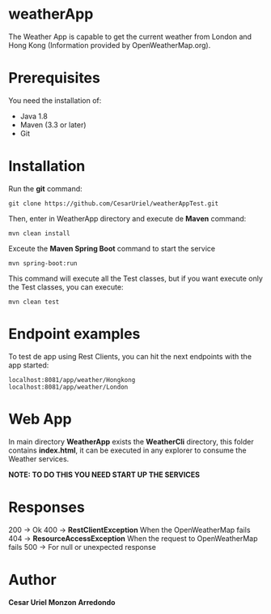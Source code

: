 # weatherApp

The Weather App is capable to get the current weather from London and Hong Kong (Information provided by OpenWeatherMap.org).

# Prerequisites

You need the installation of:

 - Java 1.8
 - Maven (3.3 or later)
 - Git

# Installation
Run the **git** command:

```
git clone https://github.com/CesarUriel/weatherAppTest.git
```

Then, enter in WeatherApp directory and execute de **Maven** command:

```
mvn clean install
```

Exceute the **Maven Spring Boot** command to start the service

```
mvn spring-boot:run
```

This command will execute all the Test classes, but if you want execute only the Test classes, you can execute:

```
mvn clean test
```

# Endpoint examples
To test de app using Rest Clients, you can hit the next endpoints with the app started:

```
localhost:8081/app/weather/Hongkong
localhost:8081/app/weather/London
```

# Web App
In main directory **WeatherApp** exists the **WeatherCli** directory, this folder contains **index.html**, it can be executed in any explorer to consume the Weather services.

**NOTE: TO DO THIS YOU NEED START UP THE SERVICES**

# Responses
200 -> Ok
400 -> **RestClientException** When the OpenWeatherMap fails
404 -> **ResourceAccessException** When the request to OpenWeatherMap fails
500 -> For null or unexpected response

# Author
**Cesar Uriel Monzon Arredondo**
